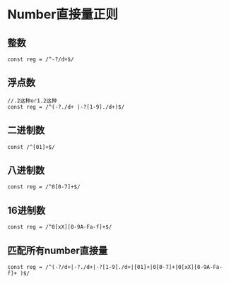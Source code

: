 # Number直接量正则
## 整数
```
const reg = /^-?/d+$/
```
## 浮点数
```
//.2这种or1.2这种
const reg = /^(-?./d+ |-?[1-9]./d+)$/
```
## 二进制数
```
const /^[01]+$/
```
## 八进制数
```
const reg = /^0[0-7]+$/
```
## 16进制数
```
const reg = /^0[xX][0-9A-Fa-f]+$/
```
## 匹配所有number直接量
```
const reg = /^(-?/d+|-?./d+|-?[1-9]./d+|[01]+|0[0-7]+|0[xX][0-9A-Fa-f]+ )$/
```